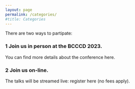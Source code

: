 ```yaml
---
layout: page
permalink: /categories/
#title: Categories
---
```


There are two ways to partipate:

<h3> <font align = "left"> 1 Join us in person at the BCCCD 2023.</font></h3>
You can find more details about the conference here.

<h3> <font align = "left"> 2 Join us on-line. </font></h3>

The talks will be streamed live: register here (no fees apply).

